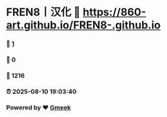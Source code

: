 # FREN8丨汉化 :link: https://860-art.github.io/FREN8-.github.io 
### :page_facing_up: [1](https://860-art.github.io/FREN8-.github.io/tag.html) 
### :speech_balloon: 0 
### :hibiscus: 1216 
### :alarm_clock: 2025-08-10 19:03:40 
### Powered by :heart: [Gmeek](https://github.com/Meekdai/Gmeek)
